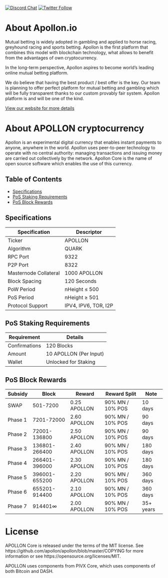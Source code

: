 [![Discord Chat](https://img.shields.io/discord/473618220524240928.svg?style=flat&logo=Discord)](https://apollon.io/go/discord) 
[![Twitter Follow](https://img.shields.io/twitter/follow/apollonofficial.svg?style=social)](https://apollon.io/go/twitter) 

About Apollon.io
=====
<p>Mutual betting is widely adopted in gambling and applied to horse racing, greyhound racing and sports betting. Apollon is the first platform that combines this model with blockchain technology, what allows to benefit from the advantages of own cryptocurrency.</p>
<p>In the long-term perspective, Apollon aspires to become world’s leading online mutual betting platform.</p>
<p>We do believe that having the best product / best offer is the key. Our team is planning to offer perfect platform for mutual betting and gambling which will be fully transparent thanks to our custom provably fair system. Apollon platform is and will be one of the kind.</p>
<a href="https://apollon.io" title="apollon website" target="_blank">View our website for more details</a>

About APOLLON cryptocurrency
=====
<p>Apollon is an experimental digital currency that enables instant payments to anyone, anywhere in the world. Apollon uses peer-to-peer technology to operate with no central authority: managing transactions and issuing money are carried out collectively by the network. Apollon Core is the name of open source software which enables the use of this currency.</p>

## Table of Contents
- [Specifications](#specifications)
- [PoS Staking Requirements](#pos-staking-requirements)
- [PoS Block Rewards](#pos-block-rewards)

<a name="specifications"></a>
## Specifications

| Specification         | Descriptor                              |
|-----------------------|-----------------------------------------|
| Ticker                | APOLLON                                    |
| Algorithm             | QUARK                                   |
| RPC Port              | 9322                                    |
| P2P Port              | 8322                                    |
| Masternode Collateral | 1000 APOLLON                               |
| Block Spacing         | 120 Seconds                             |
| PoW Period            | nHeight ≤ 500                           |
| PoS Period            | nHeight ≥ 501                           |
| Protocol Support      | IPV4, IPV6, TOR, I2P                    |

<a name="pos-staking-requirements"></a>
## PoS Staking Requirements

| Requirement   | Details              |
|---------------|----------------------|
| Confirmations | 120 Blocks           |
| Amount        | 10 APOLLON (Per Input)  |
| Wallet        | Unlocked for Staking |

<a name="pos-block-rewards"></a>
## PoS Block Rewards

| Subsidy | Block           | Reward | Reward Split   | Note          |
|---------|-----------------|--------|----------------|---------------|
| SWAP    | 501-7200        | 0.25 APOLLON  | 90% MN / 10% POS | 10 days |
| Phase 1 | 7201-72000      | 2.60 APOLLON  | 90% MN / 10% POS | 90 days |
| Phase 2 | 72001-136800    | 2.50 APOLLON  | 90% MN / 10% POS | 90 days |
| Phase 3 | 136801-266400   | 2.40 APOLLON  | 90% MN / 10% POS | 180 days |
| Phase 4 | 266401-396000   | 2.30 APOLLON  | 90% MN / 10% POS | 180 days |
| Phase 5 | 396001-655200   | 2.20 APOLLON  | 90% MN / 10% POS | 360 days |
| Phase 6 | 655201-914400   | 2.10 APOLLON  | 90% MN / 10% POS | 360 days |
| Phase 7 | 914401∞         | 2.00 APOLLON  | 90% MN / 10% POS | 35+ years|

License
=====

<p>APOLLON Core is released under the terms of the MIT license. See https://github.com/apollon/apollon/blob/master/COPYING for more information or see https://opensource.org/licenses/MIT.</p>

APOLLON uses components from PIVX Core, which uses components of both Bitcoin and DASH.
